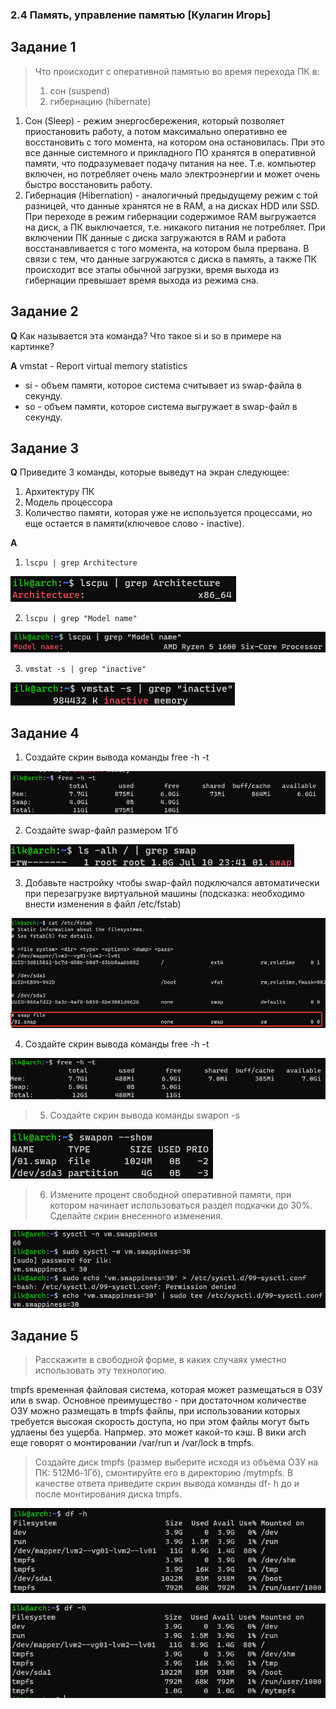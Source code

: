 ### 2.4 Память, управление памятью  [Кулагин Игорь]

## Задание 1
>Что происходит с оперативной памятью во время перехода ПК в:
>1. сон (suspend)
>2. гибернацию (hibernate)

1. Сон (Sleep) - режим энергосбережения, который позволяет приостановить работу, а потом максимально оперативно ее восстановить с того момента, на котором она остановилась. При это все данные системного и прикладного ПО хранятся в оперативной памяти, что подразумевает подачу питания на нее. Т.е. компьютер включен, но потребляет очень мало электроэнергии и может очень быстро восстановить работу.
2. Гибернация (Hibernation) - аналогичный предыдущему режим с той разницей, что данные хранятся не в RAM, а на дисках HDD или SSD. При переходе в режим гибернации содержимое RAM выгружается на диск, а ПК выключается, т.е. никакого питания не потребляет. При включении ПК данные с диска загружаются в RAM и работа восстанавливается с того момента, на котором была прервана. В связи с тем, что данные загружаются с диска в память, а также ПК происходит все этапы обычной загрузки, время выхода из гибернации превышает время выхода из режима сна.

## Задание 2
**Q** Как называется эта команда? Что такое si и so в примере на картинке?

**A** vmstat - Report virtual memory statistics
- si - объем памяти, которое система считывает из swap-файла в секунду. 
- so - объем памяти, которое система выгружает в swap-файл в секунду.

## Задание 3
**Q**
Приведите 3 команды, которые выведут на экран следующее:

1. Архитектуру ПК
2. Модель процессора
3. Количество памяти, которая уже не используется процессами, но еще остается в памяти(ключевое слово - inactive).

**A**
1. ```lscpu | grep Architecture```

![2.4. Task #3.1 results](screenshots/2.4-3.1.png)

2. ```lscpu | grep "Model name"```

![2.4. Task #3.2 results](screenshots/2.4-3.2.png)

3. ```vmstat -s | grep "inactive"```

![2.4. Task #3.3 results](screenshots/2.4-3.3.png)

## Задание 4
1. Создайте скрин вывода команды free -h -t

![2.4. Task #4.1 results](screenshots/2.4-4.1.png)

2. Создайте swap-файл размером 1Гб

![2.4. Task #4.2 results](screenshots/2.4-4.2.png)

3. Добавьте настройку чтобы swap-файл подключался автоматически при перезагрузке виртуальной машины (подсказка: необходимо внести изменения в файл /etc/fstab)

![2.4. Task #4.3 results](screenshots/2.4-4.3.png)

4. Создайте скрин вывода команды free -h -t

![2.4. Task #4.4 results](screenshots/2.4-4.4.png)

>5. Создайте скрин вывода команды swapon -s

![2.4. Task #4.5 results](screenshots/2.4-4.5.png)

>6. Измените процент свободной оперативной памяти, при котором начинает использоваться раздел подкачки до 30%. Сделайте скрин внесенного изменения.

![2.4. Task #4.6 results](screenshots/2.4-4.6.png)

## Задание 5

>Расскажите в свободной форме, в каких случаях уместно использовать эту технологию.

tmpfs временная файловая система, которая может размещаться в ОЗУ или в swap. Основное преимущество - при достаточном количестве ОЗУ можно размещать в tmpfs файлы, при использовании которых требуется высокая скорость доступа, но при этом файлы могут быть удлаены без ущерба. Напрмер. это может какой-то кэш. В вики arch еще говорят о монтировании /var/run и /var/lock в tmpfs.

>Создайте диск tmpfs (размер выберите исходя из объёма ОЗУ на ПК: 512Мб-1Гб), смонтируйте его в директорию /mytmpfs.
>В качестве ответа приведите скрин вывода команды df- h до и после монтирования диска tmpfs.

![2.4. Task #5.1 results](screenshots/2.4-5.1.png)

![2.4. Task #5.2 results](screenshots/2.4-5.2.png)